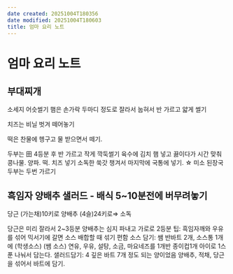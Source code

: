 ```yaml
---
date created: 20251004T180356
date modified: 20251004T180603
title: 엄마 요리 노트
---
```


# 엄마 요리 노트

## 부대찌개
소세지 어슷썰기
햄은 손가락 두마디 정도로
잘라서 눕혀서 반 가르고
얇게 썰기

치즈는 비닐 벗겨 떼어놓기

떡은 찬물에 헹구고 물 받으면서 떼기.

두부는 田 4등분 후 반 가르고 작게 깍둑썰기
육수에 김치 햄 넣고 끓이다가
시간 맞춰 콩나물. 양파. 떡. 치즈 넣기
소독한 쑥갓 챙겨서 마지막에
국통에 넣기.
☆ 미소 된장국 두부는 두번 가르기


## 흑임자 양배추 샐러드 - 배식 5~10분전에 버무려놓기
당근 (가는채)10키로 양배추 (4슬)24키로⇒ 소독

당근은 미리 잘라서 2~3등분
양배추는 심지 파내고 가로로 2등분
팁: 흑임자깨와 우유를 섞어 믹서기에 갈면 소스 배합할 때 섞기 편함
소스 담기: 쌤 반바트 2개, 소스통 1개에
(학생소스)
(쌤 소스)
연유, 우유, 설탕, 소금, 마요네즈를
1개반
종이컵1개 아이로 1스푼
나눠서 담는다.
샐러드담기: 4 깊은 바트 7개 정도 되는 양이었음
양배추, 적채, 당근을 섞어서 바트에 담기.